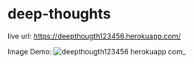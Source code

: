 # deep-thoughts
live url: https://deepthougth123456.herokuapp.com/

Image Demo:
![deepthougth123456 herokuapp com_](https://user-images.githubusercontent.com/102747948/195173615-77e1f288-0a19-45e7-bb10-6d70deb48276.png)
